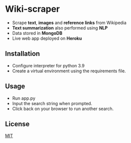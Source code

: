 # Wiki-scraper
- Scrape **text**, **images** and **reference links** from Wikipedia  
- **Text summarization** also performed using **NLP**  
- Data stored in **MongoDB**  
- Live web app deployed on **Heroku**  

## Installation

- Configure interpreter for python 3.9
- Create a virtual environment using the requirements file.  

## Usage

- Run app.py
- Input the search string when prompted.  
- Click back on your browser to run another search.

## License
[MIT](https://choosealicense.com/licenses/mit/)
